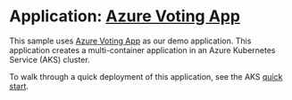 # Application: [Azure Voting App](https://github.com/Azure-Samples/azure-voting-app-redis)

This sample uses [Azure Voting App](https://github.com/Azure-Samples/azure-voting-app-redis) as our demo application. This application creates a multi-container application in an Azure Kubernetes Service (AKS) cluster. 

To walk through a quick deployment of this application, see the AKS [quick start](https://docs.microsoft.com/en-us/azure/aks/kubernetes-walkthrough?WT.mc_id=none-github-nepeters).
